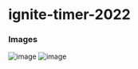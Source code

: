 # ignite-timer-2022

### Images
![image](https://user-images.githubusercontent.com/69405601/185685191-5124278e-631f-4ba7-896a-c8dce993359e.png)
![image](https://user-images.githubusercontent.com/69405601/185685082-dd205c8b-ff3b-4828-8b10-38a6634b9389.png)

